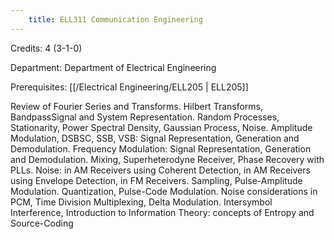 ```yaml
---
    title: ELL311 Communication Engineering
---
```

Credits: 4 (3-1-0)

Department: Department of Electrical Engineering

Prerequisites: [[/Electrical Engineering/ELL205 | ELL205]]

Review of Fourier Series and Transforms. Hilbert Transforms, BandpassSignal and System Representation. Random Processes, Stationarity, Power Spectral Density, Gaussian Process, Noise. Amplitude Modulation, DSBSC, SSB, VSB: Signal Representation, Generation and Demodulation. Frequency Modulation: Signal Representation, Generation and Demodulation. Mixing, Superheterodyne Receiver, Phase Recovery with PLLs. Noise: in AM Receivers using Coherent Detection, in AM Receivers using Envelope Detection, in FM Receivers. Sampling, Pulse-Amplitude Modulation. Quantization, Pulse-Code Modulation. Noise considerations in PCM, Time Division Multiplexing, Delta Modulation. Intersymbol Interference, Introduction to Information Theory: concepts of Entropy and Source-Coding
